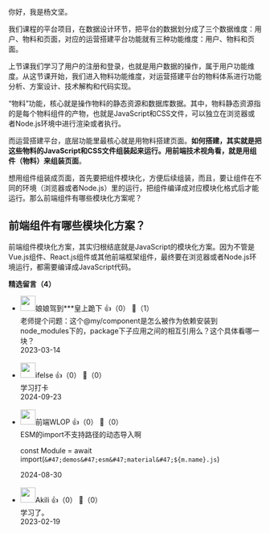 你好，我是杨文坚。

我们课程的平台项目，在数据设计环节，把平台的数据划分成了三个数据维度：用户、物料和页面，对应的运营搭建平台功能就有三种功能维度：用户、物料和页面。

上节课我们学习了用户的注册和登录，也就是用户数据的操作，属于用户功能维度。从这节课开始，我们进入物料功能维度，对运营搭建平台的物料体系进行功能分析、方案设计、技术解构和代码实现。

“物料”功能，核心就是操作物料的静态资源和数据库数据。其中，物料静态资源指的是每个物料组件的产物，也就是JavaScript和CSS文件，可以独立在浏览器或者Node.js环境中进行渲染或者执行。

而运营搭建平台，底层功能里最核心就是用物料搭建页面。**如何搭建，其实就是把这些物料的JavaScript和CSS文件组装起来运行。用前端技术视角看，就是用组件（物料）来组装页面**。

想用组件组装成页面，首先要把组件模块化，方便后续组装，而且，要让组件在不同的环境（浏览器或者Node.js）里的运行，把组件编译成对应模块化格式后才能运行。那么前端组件有哪些模块化方案呢？

## 前端组件有哪些模块化方案？

前端组件模块化方案，其实归根结底就是JavaScript的模块化方案。因为不管是Vue.js组件、React.js组件或其他前端框架组件，最终要在浏览器或者Node.js环境运行，都需要编译成JavaScript代码。
<div><strong>精选留言（4）</strong></div><ul>
<li><img src="https://static001.geekbang.org/account/avatar/00/31/41/f2/32934b5a.jpg" width="30px"><span>娘娘驾到***皇上跪下</span> 👍（0） 💬（1）<div>老师提个问题：这个@my&#47;component是怎么被作为依赖安装到node_modules下的，package下子应用之间的相互引用么？这个具体看哪一块？</div>2023-03-14</li><br/><li><img src="https://static001.geekbang.org/account/avatar/00/26/eb/d7/90391376.jpg" width="30px"><span>ifelse</span> 👍（0） 💬（0）<div>学习打卡</div>2024-09-23</li><br/><li><img src="https://static001.geekbang.org/account/avatar/00/1b/78/e1/c6a3f7d0.jpg" width="30px"><span>前端WLOP</span> 👍（0） 💬（0）<div>ESM的import不支持路径的动态导入啊

const Module = await import(`&#47;demos&#47;esm&#47;material&#47;${m.name}.js`)</div>2024-08-30</li><br/><li><img src="https://static001.geekbang.org/account/avatar/00/15/2f/95/db8dedde.jpg" width="30px"><span>Akili</span> 👍（0） 💬（0）<div>学习了。</div>2023-02-19</li><br/>
</ul>